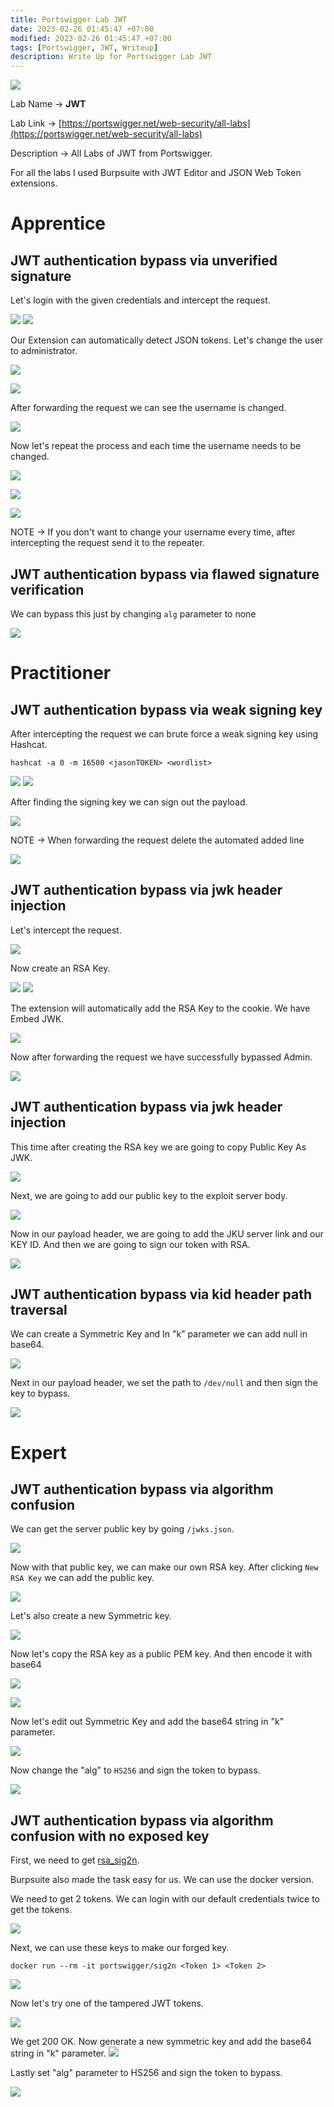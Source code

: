 ```yaml
---
title: Portswigger Lab JWT
date: 2023-02-26 01:45:47 +07:00
modified: 2023-02-26 01:45:47 +07:00
tags: [Portswigger, JWT, Writeup]
description: Write Up for Portswigger Lab JWT
---
```



![](https://photos.squarezero.dev/file/abir-images/Portswigger/SQLiUnion/logo.png)

Lab Name → **JWT**

Lab Link → [https://portswigger.net/web-security/all-labs](https://portswigger.net/web-security/all-labs)

Description → All Labs of JWT from Portswigger.

For all the labs I used Burpsuite with JWT Editor and JSON Web Token extensions.

# Apprentice

## JWT authentication bypass via unverified signature

Let's login with the given credentials and intercept the request. 

![](https://photos.squarezero.dev/file/abir-images/Portswigger/JWT/1.png)
![](https://photos.squarezero.dev/file/abir-images/Portswigger/JWT/2.png)

Our Extension can automatically detect JSON tokens. Let's change the user to administrator. 

![](https://photos.squarezero.dev/file/abir-images/Portswigger/JWT/3.png)

![](https://photos.squarezero.dev/file/abir-images/Portswigger/JWT/4.png)

After forwarding the request we can see the username is changed. 

![](https://photos.squarezero.dev/file/abir-images/Portswigger/JWT/5.png)

Now let's repeat the process and each time the username needs to be changed. 

![](https://photos.squarezero.dev/file/abir-images/Portswigger/JWT/6.png)

![](https://photos.squarezero.dev/file/abir-images/Portswigger/JWT/7.png)

![](https://photos.squarezero.dev/file/abir-images/Portswigger/JWT/8.png)

NOTE → If you don't want to change your username every time, after intercepting the request send it to the repeater. 

##  JWT authentication bypass via flawed signature verification

We can bypass this just by changing `alg` parameter to none

![](https://photos.squarezero.dev/file/abir-images/Portswigger/JWT/9.png)

# Practitioner

## JWT authentication bypass via weak signing key

After intercepting the request we can brute force a weak signing key using Hashcat.

`hashcat -a 0 -m 16500 <jasonTOKEN> <wordlist>`

![](https://photos.squarezero.dev/file/abir-images/Portswigger/JWT/10.png)
![](https://photos.squarezero.dev/file/abir-images/Portswigger/JWT/11.png)

After finding the signing key we can sign out the payload.

![](https://photos.squarezero.dev/file/abir-images/Portswigger/JWT/12.png)

NOTE → When forwarding the request delete the automated added line

![](https://photos.squarezero.dev/file/abir-images/Portswigger/JWT/13.png)

## JWT authentication bypass via jwk header injection

Let's intercept the request.

![](https://photos.squarezero.dev/file/abir-images/Portswigger/JWT/14.png)

Now create an RSA Key.

![](https://photos.squarezero.dev/file/abir-images/Portswigger/JWT/15.png)
![](https://photos.squarezero.dev/file/abir-images/Portswigger/JWT/16.png)

The extension will automatically add the RSA Key to the cookie. We have Embed JWK. 

![](https://photos.squarezero.dev/file/abir-images/Portswigger/JWT/17.png)

Now after forwarding the request we have successfully bypassed Admin.

![](https://photos.squarezero.dev/file/abir-images/Portswigger/JWT/18.png)

## JWT authentication bypass via jwk header injection

This time after creating the RSA key we are going to copy Public Key As JWK.

![](https://photos.squarezero.dev/file/abir-images/Portswigger/JWT/19.png)

Next, we are going to add our public key to the exploit server body. 

![](https://photos.squarezero.dev/file/abir-images/Portswigger/JWT/20.png)

Now in our payload header, we are going to add the JKU server link and our KEY ID. And then we are going to sign our token with RSA. 

![](https://photos.squarezero.dev/file/abir-images/Portswigger/JWT/21.png)


## JWT authentication bypass via kid header path traversal

We can create a Symmetric Key and In "k" parameter we can add null in base64. 

![](https://photos.squarezero.dev/file/abir-images/Portswigger/JWT/22.png)

Next in our payload header, we set the path to `/dev/null` and then sign the key to bypass. 

![](https://photos.squarezero.dev/file/abir-images/Portswigger/JWT/23.png)

# Expert

## JWT authentication bypass via algorithm confusion

We can get the server public key by going `/jwks.json`.

![](https://photos.squarezero.dev/file/abir-images/Portswigger/JWT/24.png)

Now with that public key, we can make our own RSA key. After clicking `New RSA Key` we can add the public key. 

![](https://photos.squarezero.dev/file/abir-images/Portswigger/JWT/25.png)

Let's also create a new Symmetric key.

![](https://photos.squarezero.dev/file/abir-images/Portswigger/JWT/26.png)

Now let's copy the RSA key as a public PEM key. And then encode it with base64

![](https://photos.squarezero.dev/file/abir-images/Portswigger/JWT/27.png)

![](https://photos.squarezero.dev/file/abir-images/Portswigger/JWT/28.png)

Now let's edit out Symmetric Key and add the base64 string in "k" parameter. 

![](https://photos.squarezero.dev/file/abir-images/Portswigger/JWT/29.png)

Now change the "alg" to `HS256` and sign the token to bypass.

![](https://photos.squarezero.dev/file/abir-images/Portswigger/JWT/30.png)


## JWT authentication bypass via algorithm confusion with no exposed key

First, we need to get [rsa_sig2n](https://github.com/silentsignal/rsa_sign2n).

Burpsuite also made the task easy for us. We can use the docker version.

We need to get 2 tokens. We can login with our default credentials twice to get the tokens.

![](https://photos.squarezero.dev/file/abir-images/Portswigger/JWT/31.png)

Next, we can use these keys to make our forged key.

`docker run --rm -it portswigger/sig2n <Token 1> <Token 2>`

![](https://photos.squarezero.dev/file/abir-images/Portswigger/JWT/32.png)

Now let's try one of the tampered JWT tokens. 

![](https://photos.squarezero.dev/file/abir-images/Portswigger/JWT/33.png)

We get 200 OK. Now generate a new symmetric key and add the base64 string in "k" parameter.
![](https://photos.squarezero.dev/file/abir-images/Portswigger/JWT/34.png)

Lastly set "alg" parameter to HS256 and sign the token to bypass.

![](https://photos.squarezero.dev/file/abir-images/Portswigger/JWT/35.png)

